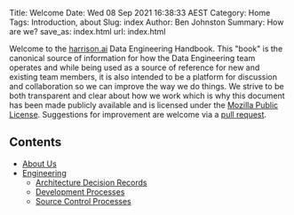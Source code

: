 Title: Welcome 
Date: Wed 08 Sep 2021 16:38:33 AEST
Category: Home 
Tags: Introduction, about 
Slug: index 
Author: Ben Johnston 
Summary: How are we?
save_as: index.html
url: index.html

Welcome to the [harrison.ai](https://harrison.ai) Data Engineering Handbook.  This "book" is the canonical source of information for how the Data Engineering team operates and while being used as a source of reference for new and existing team members, it is also intended to be a platform for discussion and collaboration so we can improve the way we do things.  We strive to be both transparent and clear about how we work which is why this document has been made publicly available and is licensed under the [Mozilla Public License](https://github.com/harrison-ai/dataeng-handbook/blob/main/LICENSE).  Suggestions for improvement are welcome via a [pull request](https://github.com/harrison-ai/dataeng-handbook/pulls).

## Contents

* [About Us]({filename}about.md)
* [Engineering]({filename}engineering/index.md)
  * [Architecture Decision Records]({filename}engineering/adr.md)
  * [Development Processes]({filename}engineering/dev.md)
  * [Source Control Processes]({filename}engineering/source.md)